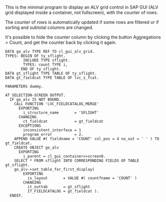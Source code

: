This is the minimal program to display an ALV grid control in SAP GUI (ALV grid displayed inside a container, not fullscreen), with the counter of rows.

The counter of rows is automatically updated if some rows are filtered or if sorting and subtotal columns are changed.

It's possible to hide the counter column by clicking the button Aggregations > Count, and get the counter back by clicking it again.

```
DATA go_alv TYPE REF TO cl_gui_alv_grid.
TYPES: BEGIN OF ty_sflight.
        INCLUDE TYPE sflight.
        TYPES: count TYPE i,
       END OF ty_sflight.
DATA gt_sflight TYPE TABLE OF ty_sflight.
DATA gt_fieldcat TYPE TABLE OF lvc_s_fcat.

PARAMETERS dummy.

AT SELECTION-SCREEN OUTPUT.
  IF go_alv IS NOT BOUND.
    CALL FUNCTION 'LVC_FIELDCATALOG_MERGE'
      EXPORTING
        i_structure_name       = 'SFLIGHT'
      CHANGING
        ct_fieldcat            = gt_fieldcat
      EXCEPTIONS
        inconsistent_interface = 1
        program_error          = 2.
    APPEND VALUE #( fieldname = 'COUNT' col_pos = 4 no_out = ' ' ) TO gt_fieldcat.
    CREATE OBJECT go_alv
      EXPORTING
        i_parent = cl_gui_container=>screen0.
    SELECT * FROM sflight INTO CORRESPONDING FIELDS OF TABLE gt_sflight.
    go_alv->set_table_for_first_display(
        EXPORTING
          is_layout       = VALUE #( countfname = 'COUNT' )
        CHANGING
          it_outtab       = gt_sflight
          IT_FIELDCATALOG = gt_fieldcat ).
  ENDIF.
```

